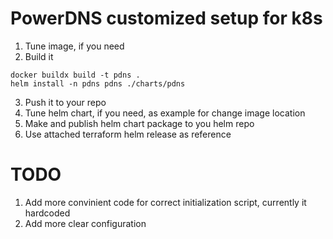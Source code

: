 # PowerDNS customized setup for k8s

1. Tune image, if you need
2. Build it

```
docker buildx build -t pdns .
helm install -n pdns pdns ./charts/pdns
```

3. Push it to your repo
4. Tune helm chart, if you need, as example for change image location
5. Make and publish helm chart package to you helm repo
6. Use attached terraform helm release as reference

# TODO
1. Add more convinient code for correct initialization script, currently it hardcoded
2. Add more clear configuration